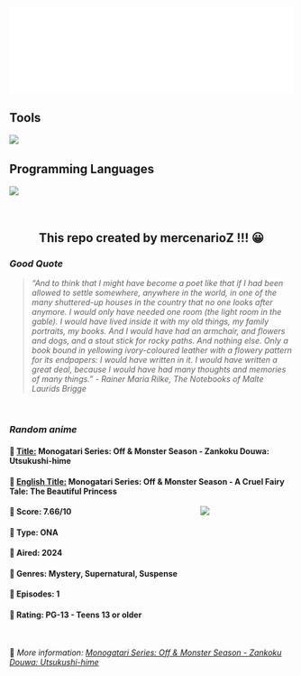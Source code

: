 
<img src="svg/nai.svg" />

<p>
  <h2>Tools</h2>
  <a href="https://skillicons.dev">
    <img src="https://skillicons.dev/icons?i=git,bash,vim,ubuntu,tensorflow,pytorch,docker,raspberrypi" />
  </a>

  <br />

  <h2>Programming Languages</h2>

  <a href="https://skillicons.dev">
    <img src="https://skillicons.dev/icons?i=python,c,cpp" />
  </a>
</p>

<br />

<h2 align="center">This repo created by mercenarioZ !!! 😀</h2>
<h3><i>Good Quote</i></h3>

<blockquote>
<i>
“And to think that I might have become a poet like that if I had been allowed to settle somewhere, anywhere in the world, in one of the many shuttered-up houses in the country that no one looks after anymore. I would only have needed one room (the light room in the gable). I would have lived inside it with my old things, my family portraits, my books. And I would have had an armchair, and flowers and dogs, and a stout stick for rocky paths. And nothing else. Only a book bound in yellowing ivory-coloured leather with a flowery pattern for its endpapers: I would have written in it. I would have written a great deal, because I would have had many thoughts and memories of many things.” - Rainer Maria Rilke, The Notebooks of Malte Laurids Brigge
</i>
</blockquote>

<br />

<h3><i>Random anime</i></h3>

<h4>
  <strong>🥭 <u>Title:</u></strong> Monogatari Series: Off & Monster Season - Zankoku Douwa: Utsukushi-hime
</h4>

<h4>🌿 <u>English Title:</u> Monogatari Series: Off & Monster Season - A Cruel Fairy Tale: The Beautiful Princess</h4>

<img align="right" width="165" src=https://cdn.myanimelist.net/images/anime/1887/144936.jpg />

<h4>🌱 Score: 7.66/10</h4>

<h4>🌲 Type: ONA</h4>

<h4>🌴 Aired: 2024</h4>

<h4>🌵 Genres: Mystery, Supernatural, Suspense</h4>

<h4>🥑 Episodes: 1</h4>

<h4>🍏 Rating: PG-13 - Teens 13 or older</h4>

<br />

🍂 *More information: [Monogatari Series: Off & Monster Season - Zankoku Douwa: Utsukushi-hime](https://myanimelist.net/anime/59612/Monogatari_Series__Off___Monster_Season_-_Zankoku_Douwa__Utsukushi-hime)*
    